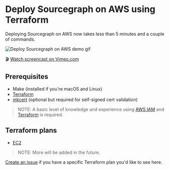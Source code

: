 # Deploy Sourcegraph on AWS using Terraform

Deploying Sourcegraph on AWS now takes less than 5 minutes and a couple of commands.

![Deploy Sourcegraph on AWS demo gif](https://user-images.githubusercontent.com/133014/55364917-59820980-5497-11e9-89aa-e9bfc0d3f0bc.gif)

🎬 [Watch screencast on Vimeo.com](https://vimeo.com/333392180)

## Prerequisites

- Make (installed if you're macOS and Linux)
- [Terraform](https://learn.hashicorp.com/terraform/getting-started/install.html)
- [mkcert](https://github.com/FiloSottile/mkcert) (optional but required for self-signed cert validation)

> NOTE: A basic level of knowledge and experience using [AWS IAM](https://docs.aws.amazon.com/iam/index.html#lang/en_us) and [Terraform](https://www.terraform.io/intro/index.html) is required.

## Terraform plans

- [EC2](ec2/README.md)

> NOTE: More will be added in the future. 

[Create an issue](https://github.com/sourcegraph/deploy-sourcegraph-aws/issues/new) if you have a specific Terraform plan you'd like to see here.

